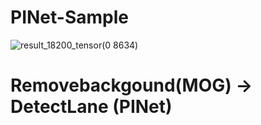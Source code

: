 # PINet-Sample
![result_18200_tensor(0 8634)](https://user-images.githubusercontent.com/89597412/131005935-56972a67-18f9-4fbb-a764-4f05c4ed47c0.png)
# Removebackgound(MOG) -> DetectLane (PINet)
